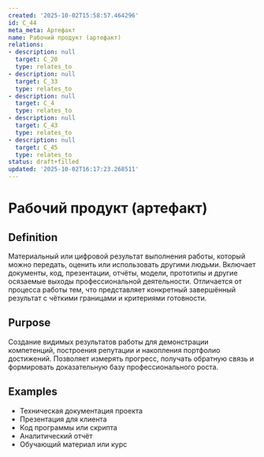 ```yaml
---
created: '2025-10-02T15:58:57.464296'
id: C_44
meta_meta: Артефакт
name: Рабочий продукт (артефакт)
relations:
- description: null
  target: C_20
  type: relates_to
- description: null
  target: C_33
  type: relates_to
- description: null
  target: C_4
  type: relates_to
- description: null
  target: C_43
  type: relates_to
- description: null
  target: C_45
  type: relates_to
status: draft+filled
updated: '2025-10-02T16:17:23.268511'
---
```


# Рабочий продукт (артефакт)

## Definition
Материальный или цифровой результат выполнения работы, который можно передать, оценить или использовать другими людьми. Включает документы, код, презентации, отчёты, модели, прототипы и другие осязаемые выходы профессиональной деятельности. Отличается от процесса работы тем, что представляет конкретный завершённый результат с чёткими границами и критериями готовности.

## Purpose
Создание видимых результатов работы для демонстрации компетенций, построения репутации и накопления портфолио достижений. Позволяет измерять прогресс, получать обратную связь и формировать доказательную базу профессионального роста.

## Examples

- Техническая документация проекта
- Презентация для клиента
- Код программы или скрипта
- Аналитический отчёт
- Обучающий материал или курс